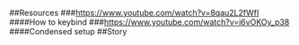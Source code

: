 ##Resources
###https://www.youtube.com/watch?v=8qau2L2fWfI
####How to keybind
###https://www.youtube.com/watch?v=i6vOKOy_p38
####Condensed setup
##Story
